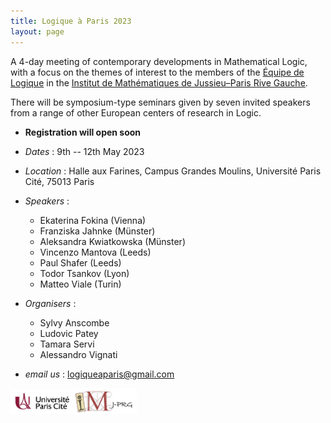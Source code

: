 ```yaml
---
title: Logique à Paris 2023
layout: page
---
```

A 4-day meeting of contemporary developments in Mathematical Logic,
with a focus on the themes of interest to the members of the
[Équipe de Logique][LM] in the [Institut de Mathématiques de Jussieu–Paris Rive Gauche][IMJ-PRG].

There will be symposium-type seminars given by seven invited speakers from a range of other European centers of research in Logic.

- **Registration will open soon**

- _Dates_ : 9th -- 12th May 2023
- _Location_ : Halle aux Farines, Campus Grandes Moulins, Université Paris Cité, 75013 Paris
- _Speakers_ :
	- Ekaterina Fokina (Vienna)
	- Franziska Jahnke (Münster)
	- Aleksandra Kwiatkowska (Münster)
	- Vincenzo Mantova (Leeds)
	- Paul Shafer (Leeds)
	- Todor Tsankov (Lyon)
	- Matteo Viale (Turin)
- _Organisers_ : 
	- Sylvy Anscombe 
	- Ludovic Patey
	- Tamara Servi
	- Alessandro Vignati
- _email us_ : [logiqueaparis@gmail.com](logiqueaparis@gmail.com)

<a href="./upc.png"><img src="/upc.png" alt="Université Paris Cité" width="20%"><a href="./imj-prg.png"><img src="/imj-prg.png" alt="IMJ-PRG" width="20%">

[UPC]:  https://u-paris.fr/
[IMJ-PRG]: https://www.imj-prg.fr/
[LM]:   https://www.imj-prg.fr/lm/
